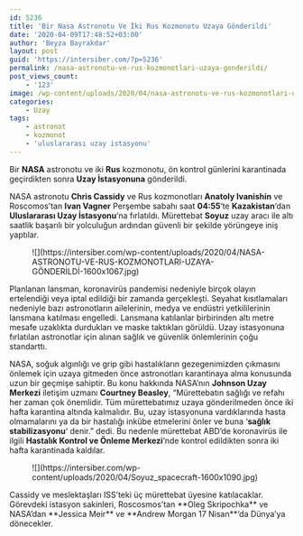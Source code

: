 ```yaml
---
id: 5236
title: 'Bir Nasa Astronotu Ve İki Rus Kozmonotu Uzaya Gönderildi'
date: '2020-04-09T17:48:52+03:00'
author: 'Beyza Bayrakdar'
layout: post
guid: 'https://intersiber.com/?p=5236'
permalink: /nasa-astronotu-ve-rus-kozmonotlari-uzaya-gonderildi/
post_views_count:
    - '123'
image: /wp-content/uploads/2020/04/nasa-astronotu-ve-rus-kozmonotlari-uzaya-gonderildi-scaled.jpg
categories:
    - Uzay
tags:
    - astronot
    - kozmonot
    - 'uluslararası uzay istasyonu'
---
```


Bir **NASA** astronotu ve iki **Rus** kozmonotu, ön kontrol günlerini karantinada geçirdikten sonra **Uzay İstasyonuna** gönderildi.

NASA astronotu **Chris Cassidy** ve Rus kozmonotları **Anatoly Ivanishin** ve Roscomos’tan **Ivan Vagner** Perşembe sabahı saat **04:55**‘te **Kazakistan**‘dan **Uluslararası Uzay İstasyonu**‘na fırlatıldı. Mürettebat **Soyuz** uzay aracı ile altı saatlik başarılı bir yolculuğun ardından güvenli bir şekilde yörüngeye iniş yaptılar.

<figure class="wp-block-image size-large">![](https://intersiber.com/wp-content/uploads/2020/04/NASA-ASTRONOTU-VE-RUS-KOZMONOTLARI-UZAYA-GÖNDERİLDİ-1600x1067.jpg)</figure>Planlanan lansman, koronavirüs pandemisi nedeniyle birçok olayın ertelendiği veya iptal edildiği bir zamanda gerçekleşti. Seyahat kısıtlamaları nedeniyle bazı astronotların ailelerinin, medya ve endüstri yetkililerinin lansmana katılması engelledi. Lansmana katılanlar birbirinden altı metre mesafe uzaklıkta durdukları ve maske taktıkları görüldü. Uzay istasyonuna fırlatılan astronotlar için alınan sağlık ve güvenlik önlemlerinin çoğu standarttı.

NASA, soğuk algınlığı ve grip gibi hastalıkların gezegenimizden çıkmasını önlemek için uzaya gitmeden önce astronotları karantinaya alma konusunda uzun bir geçmişe sahiptir. Bu konu hakkında NASA’nın **Johnson Uzay Merkezi** iletişim uzmanı **Courtney Beasley**, “Mürettebatın sağlığı ve refahı her zaman çok önemlidir. Tüm mürettebatımız uzaya gönderilmeden önce iki hafta karantina altında kalmalıdır. Bu, uzay istasyonuna vardıklarında hasta olmamalarını ya da bir hastalığı inkübe etmelerini önler ve buna ‘**sağlık stabilizasyonu**‘ denir.” dedi. Bu nedenle mürettebat ABD’de koronavirüs ile ilgili **Hastalık Kontrol ve Önleme Merkezi**‘nde kontrol edildikten sonra iki hafta karantinada kaldılar.

<figure class="wp-block-image size-large">![](https://intersiber.com/wp-content/uploads/2020/04/Soyuz_spacecraft-1600x1090.jpg)</figure>Cassidy ve meslektaşları ISS’teki üç mürettebat üyesine katılacaklar. Görevdeki istasyon sakinleri, Roscosmos’tan **Oleg Skripochka** ve NASA’dan **Jessica Meir** ve **Andrew Morgan 17 Nisan**‘da Dünya’ya dönecekler.